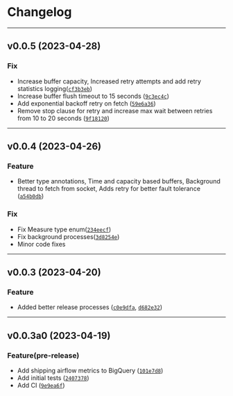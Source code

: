 # Changelog

[//]: # (Next Release)

---

## v0.0.5 (2023-04-28)
### Fix
* Increase buffer capacity, Increased retry attempts and add retry statistics logging([`cf3b3eb`](https://github.com/abyssnlp/airflow-metrics-gbq/commit/cf3b3eb2ff820d89d30b7e4fbcf4f7f48a198b7d))
* Increase buffer flush timeout to 15 seconds ([`9c3ec4c`](https://github.com/abyssnlp/airflow-metrics-gbq/commit/9c3ec4cd53e24a25d728c85b8f49b20b6266533a))
* Add exponential backoff retry on fetch ([`59e6a36`](https://github.com/abyssnlp/airflow-metrics-gbq/commit/59e6a36d6531148d50d633cc838e8df9ea7b3c9e))
* Remove stop clause for retry and increase max wait between retries from 10 to 20 seconds ([`9f18120`](https://github.com/abyssnlp/airflow-metrics-gbq/commit/9f1812003660d670177fee6d3f02f35461a94709))

---

## v0.0.4 (2023-04-26)
### Feature
* Better type annotations, Time and capacity based buffers, Background thread to fetch from socket, Adds retry for better
fault tolerance ([`a54b0db`](https://github.com/abyssnlp/airflow-metrics-gbq/commit/a54b0db1e55d7822476d7812cd3749a2f99cc7b4))

### Fix
* Fix Measure type enum([`234eecf`](https://github.com/abyssnlp/airflow-metrics-gbq/commit/234eecfaf6760037ca4e71d21da4ea746cc49797))
* Fix background processes([`3d8254e`](https://github.com/abyssnlp/airflow-metrics-gbq/commit/3d8254e5752ae37261d51843993a4eec2986419c))
* Minor code fixes

---

## v0.0.3 (2023-04-20)
### Feature
* Added better release processes ([`c0e9dfa`](https://github.com/abyssnlp/airflow-metrics-gbq/commit/c0e9dfaf3cf03708d4426b79768aa0947e44c340),
[`d682e32`](https://github.com/abyssnlp/airflow-metrics-gbq/commit/d682e32484252fcc99484f05cc4ec785bd81febd))

---

## v0.0.3a0 (2023-04-19)
### Feature(pre-release)
* Add shipping airflow metrics to BigQuery ([`101e7d8`](https://github.com/abyssnlp/airflow-metrics-gbq/commit/101e7d8d263dddfa93e261b838fa64af8b02e8a2))
* Add initial tests ([`2407378`](https://github.com/abyssnlp/airflow-metrics-gbq/commit/24073780795b9ad1a12d8a70c629d1e155895141))
* Add CI ([`9e9ea6f`](https://github.com/abyssnlp/airflow-metrics-gbq/commit/9e9ea6f61053df874e025c8780fe52bd69a173c9))
